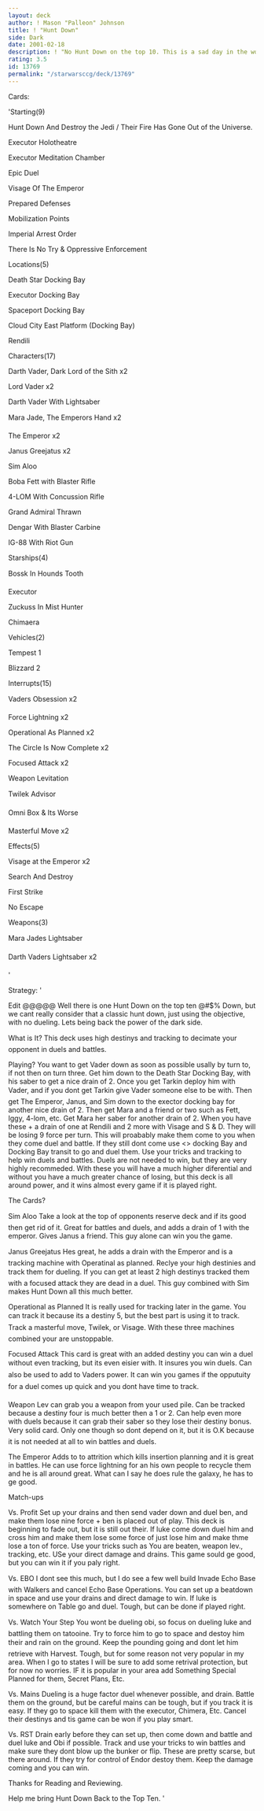 ```yaml
---
layout: deck
author: ! Mason "Palleon" Johnson
title: ! "Hunt Down"
side: Dark
date: 2001-02-18
description: ! "No Hunt Down on the top 10. This is a sad day in the world of starwars, but I plan to change that. With This is an all around weapon of destruction. Drain, Duels, and Wins. 12-0 in tournament play."
rating: 3.5
id: 13769
permalink: "/starwarsccg/deck/13769"
---
```

Cards: 

'Starting(9) 


Hunt Down And Destroy the Jedi / Their Fire Has Gone Out of the Universe.  

Executor Holotheatre 

Executor Meditation Chamber 

Epic Duel 

Visage Of The Emperor 

Prepared Defenses 

Mobilization Points 

Imperial Arrest Order 

There Is No Try & Oppressive Enforcement 


Locations(5) 

Death Star Docking Bay 

Executor Docking Bay 

Spaceport Docking Bay 

Cloud City East Platform (Docking Bay)  

Rendili


Characters(17) 


Darth Vader, Dark Lord of the Sith x2

Lord Vader x2

Darth Vader With Lightsaber 

Mara Jade, The Emperors Hand x2 

The Emperor x2 

Janus Greejatus x2 

Sim Aloo 

Boba Fett with Blaster Rifle 

4-LOM With Concussion Rifle 

Grand Admiral Thrawn 

Dengar With Blaster Carbine 

IG-88 With Riot Gun 


Starships(4) 

Bossk In Hounds Tooth 

Executor 

Zuckuss In Mist Hunter 

Chimaera 


Vehicles(2) 

Tempest 1 

Blizzard 2 


Interrupts(15) 

Vaders Obsession x2 

Force Lightning x2 

Operational As Planned x2 

The Circle Is Now Complete x2 

Focused Attack x2 

Weapon Levitation  

Twilek Advisor 

Omni Box & Its Worse  

Masterful Move x2 


Effects(5) 

Visage at the Emperor x2 

Search And Destroy 

First Strike 

No Escape 


Weapons(3) 

Mara Jades Lightsaber 

Darth Vaders Lightsaber x2 

'

Strategy: '

Edit @@@@@ Well there is one Hunt Down on the top ten @#$% Down, but we cant really consider that a classic hunt down, just using the objective, with no dueling. Lets being back the power of the dark side.  


What is It? This deck uses high destinys and tracking to decimate your opponent in duels and battles. 


Playing? You want to get Vader down as soon as possible usally by turn to, if not then on turn three. Get him down to the Death Star Docking Bay, with his saber to get a nice drain of 2. Once you get Tarkin deploy him with Vader, and if you dont get Tarkin give Vader someone else to be with. Then get The Emperor, Janus, and Sim down to the exector docking bay for another nice drain of 2. Then get Mara and a friend or two such as Fett, Iggy, 4-lom, etc. Get Mara her saber for another drain of 2. When you have these + a drain of one at Rendili and 2 more with Visage and S & D. They will be losing 9 force per turn. This will proabably make them come to you when they come duel and battle. If they still dont come use <> docking Bay and Docking Bay transit to go and duel them. Use your tricks and tracking to help win duels and battles. Duels are not needed to win, but they are very highly recommeded. With these you will have a much higher diferential and without you have a much greater chance of losing, but this deck is all around power, and it wins almost every game if it is played right. 


The Cards? 


Sim Aloo Take a look at the top of opponents reserve deck and if its good then get rid of it. Great for battles and duels, and adds a drain of 1 with the emperor. Gives Janus a friend. This guy alone can win you the game.


Janus Greejatus Hes great, he adds a drain with the Emperor and is a tracking machine with Operatinal as planned. Reclye your high destinies and track them for dueling. If you can get at least 2 high destinys tracked them with a focused attack they are dead in a duel. This guy combined with Sim makes Hunt Down all this much better. 


Operational as Planned It is really used for tracking later in the game. You can track it because its a destiny 5, but the best part is using it to track. Track a masterful move, Twilek, or Visage. With these three machines combined your are unstoppable. 


Focused Attack This card is great with an added destiny you can win a duel without even tracking, but its even eisier with. It insures you win duels. Can also be used to add to Vaders power. It can win you games if the opputuity for a duel comes up quick and you dont have time to track.


Weapon Lev can grab you a weapon from your used pile. Can be tracked because a destiny four is much better then a 1 or 2. Can help even more with duels because it can grab their saber so they lose their destiny bonus. Very solid card. Only one though so dont depend on it, but it is O.K because it is not needed at all to win battles and duels.


The Emperor Adds to to attrition which kills insertion planning and it is great in battles. He can use force lightning for an his own people to recycle them and he is all around great. What can I say he does rule the galaxy, he has to ge good.


Match-ups 


Vs. Profit Set up your drains and then send vader down and duel ben, and make them lose nine force + ben is placed out of play. This deck is beginning to fade out, but it is still out their. If luke come down duel him and cross him and make them lose some force of just lose him and make thme lose a ton of force. Use your tricks such as You are beaten, weapon lev., tracking, etc. USe your direct damage and drains. This game sould ge good, but you can win it if you paly right. 


Vs. EBO I dont see this much, but I do see a few well build Invade Echo Base with Walkers and cancel Echo Base Operations. You can set up a beatdown in space and use your drains and direct damage to win. If luke is somewhere on Table go and duel. Tough, but can be done if played right. 


Vs. Watch Your Step You wont be dueling obi, so focus on dueling luke and battling them on tatooine. Try to force him to go to space and destoy him their and rain on the ground. Keep the pounding going and dont let him retrieve with Harvest. Tough, but for some reason not very popular in my area. When I go to states I will be sure to add some retrival protection, but for now no worries. IF it is popular in your area add Something Special Planned for them, Secret Plans, Etc. 


Vs. Mains Dueling is a huge factor duel whenever possible, and drain. Battle them on the ground, but be careful mains can be tough, but if you track it is easy. If they go to space kill them with the executor, Chimera, Etc. Cancel their destinys and tis game can be won if you play smart. 


Vs. RST Drain early before they can set up, then come down and battle and duel luke and Obi if possible. Track and use your tricks to win battles and make sure they dont blow up the bunker or flip. These are pretty scarse, but there around. If they try for control of Endor destoy them. Keep the damage coming and you can win. 


Thanks for Reading and Reviewing.


Help me bring Hunt Down Back to the Top Ten.    '
